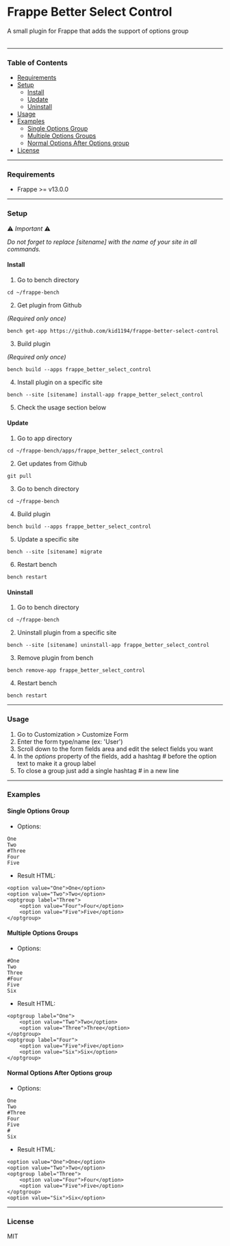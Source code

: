 # Frappe Better Select Control

A small plugin for Frappe that adds the support of options group <optgroup> to the select control.

---

### Table of Contents
<ul>
    <li><a href="#requirements">Requirements</a></li>
    <li>
        <a href="#setup">Setup</a>
        <ul>
            <li><a href="#install">Install</a></li>
            <li><a href="#update">Update</a></li>
            <li><a href="#uninstall">Uninstall</a></li>
        </ul>
    </li>
    <li><a href="#usage">Usage</a></li>
    <li>
        <a href="#examples">Examples</a>
        <ul>
            <li><a href="#single-options-group">Single Options Group</a></li>
            <li><a href="#multiple-options-groups">Multiple Options Groups</a></li>
            <li><a href="#normal-options-after-options-group">Normal Options After Options group</a></li>
        </ul>
    </li>
    <li><a href="#license">License</a></li>
</ul>

---

### Requirements
- Frappe >= v13.0.0

---

### Setup

⚠️ *Important* ⚠️

*Do not forget to replace [sitename] with the name of your site in all commands.*

#### Install
1. Go to bench directory

```
cd ~/frappe-bench
```

2. Get plugin from Github

*(Required only once)*

```
bench get-app https://github.com/kid1194/frappe-better-select-control
```

3. Build plugin

*(Required only once)*

```
bench build --apps frappe_better_select_control
```

4. Install plugin on a specific site

```
bench --site [sitename] install-app frappe_better_select_control
```

5. Check the usage section below

#### Update
1. Go to app directory

```
cd ~/frappe-bench/apps/frappe_better_select_control
```

2. Get updates from Github

```
git pull
```

3. Go to bench directory

```
cd ~/frappe-bench
```

4. Build plugin

```
bench build --apps frappe_better_select_control
```

5. Update a specific site

```
bench --site [sitename] migrate
```

6. Restart bench

```
bench restart
```

#### Uninstall
1. Go to bench directory

```
cd ~/frappe-bench
```

2. Uninstall plugin from a specific site

```
bench --site [sitename] uninstall-app frappe_better_select_control
```

3. Remove plugin from bench

```
bench remove-app frappe_better_select_control
```

4. Restart bench

```
bench restart
```

---

### Usage
1. Go to Customization > Customize Form
2. Enter the form type/name (ex: 'User')
3. Scroll down to the form fields area and edit the select fields you want
4. In the *options* property of the fields, add a hashtag *#* before the option text to make it a group label
5. To close a group just add a single hashtag *#* in a new line

---

### Examples

#### Single Options Group
- Options:
```
One
Two
#Three
Four
Five
```
- Result HTML:
```
<option value="One">One</option>
<option value="Two">Two</option>
<optgroup label="Three">
    <option value="Four">Four</option>
    <option value="Five">Five</option>
</optgroup>
```

#### Multiple Options Groups
- Options:
```
#One
Two
Three
#Four
Five
Six
```
- Result HTML:
```
<optgroup label="One">
    <option value="Two">Two</option>
    <option value="Three">Three</option>
</optgroup>
<optgroup label="Four">
    <option value="Five">Five</option>
    <option value="Six">Six</option>
</optgroup>
```

#### Normal Options After Options group
- Options:

```
One
Two
#Three
Four
Five
#
Six
```
- Result HTML:
```
<option value="One">One</option>
<option value="Two">Two</option>
<optgroup label="Three">
    <option value="Four">Four</option>
    <option value="Five">Five</option>
</optgroup>
<option value="Six">Six</option>
```

---

### License
MIT
